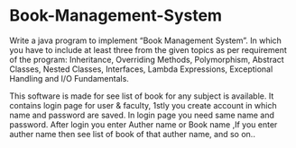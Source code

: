 # Book-Management-System
Write a java program to implement “Book Management System”. In which you have to include at least three from the given topics as per requirement of the program: Inheritance, Overriding Methods, Polymorphism, Abstract Classes, Nested Classes, Interfaces, Lambda Expressions, Exceptional Handling and I/O Fundamentals. 


This software is made for see list of book for any 
subject is available. It contains login page for user & 
faculty, 1stly you create account in which name and 
password are saved. In login page you need same 
name and password. After login you enter Auther 
name or Book name ,If you enter auther name then 
see list of book of that auther name, and so on..
